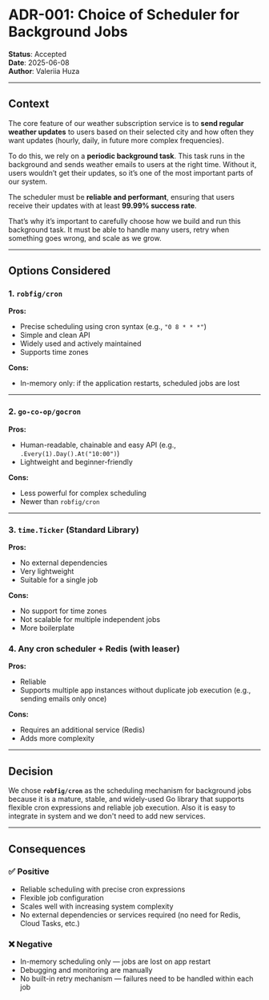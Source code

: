 # ADR-001: Choice of Scheduler for Background Jobs

**Status**: Accepted  
**Date**: 2025-06-08  
**Author**: Valeriia Huza

---

## Context

The core feature of our weather subscription service is to **send regular weather updates** to users based on their selected city and how often they want updates (hourly, daily, in future more complex frequencies).

To do this, we rely on a **periodic background task**. This task runs in the background and sends weather emails to users at the right time. Without it, users wouldn’t get their updates, so it’s one of the most important parts of our system.

The scheduler must be **reliable and performant**, ensuring that users receive their updates with at least **99.99% success rate**. 

That’s why it’s important to carefully choose how we build and run this background task. It must be able to handle many users, retry when something goes wrong, and scale as we grow.

---

## Options Considered

### 1. `robfig/cron`

**Pros:**

- Precise scheduling using cron syntax (e.g., `"0 8 * * *"`)
- Simple and clean API
- Widely used and actively maintained
- Supports time zones

**Cons:**

- In-memory only: if the application restarts, scheduled jobs are lost

---

### 2. `go-co-op/gocron`

**Pros:**

- Human-readable, chainable and easy API (e.g., `.Every(1).Day().At("10:00")`)
- Lightweight and beginner-friendly

**Cons:**

- Less powerful for complex scheduling
- Newer than `robfig/cron`

---

### 3. `time.Ticker` (Standard Library)

**Pros:**

- No external dependencies
- Very lightweight
- Suitable for a single job

**Cons:**

- No support for time zones
- Not scalable for multiple independent jobs
- More boilerplate

### 4. Any cron scheduler + Redis (with leaser) 

**Pros:**

- Reliable 
- Supports multiple app instances without duplicate job execution (e.g., sending emails only once)  

**Cons:**

- Requires an additional service (Redis)
- Adds more complexity

---

## Decision

We chose **`robfig/cron`** as the scheduling mechanism for background jobs  because it is a mature, stable, and widely-used Go library that supports flexible cron expressions and reliable job execution. Also it is easy to integrate in system and we don't need to add new services.

---

## Consequences

### ✅ Positive

- Reliable scheduling with precise cron expressions
- Flexible job configuration
- Scales well with increasing system complexity
- No external dependencies or services required (no need for Redis, Cloud Tasks, etc.)

### ❌ Negative

- In-memory scheduling only — jobs are lost on app restart
- Debugging and monitoring are manually
- No built-in retry mechanism — failures need to be handled within each job